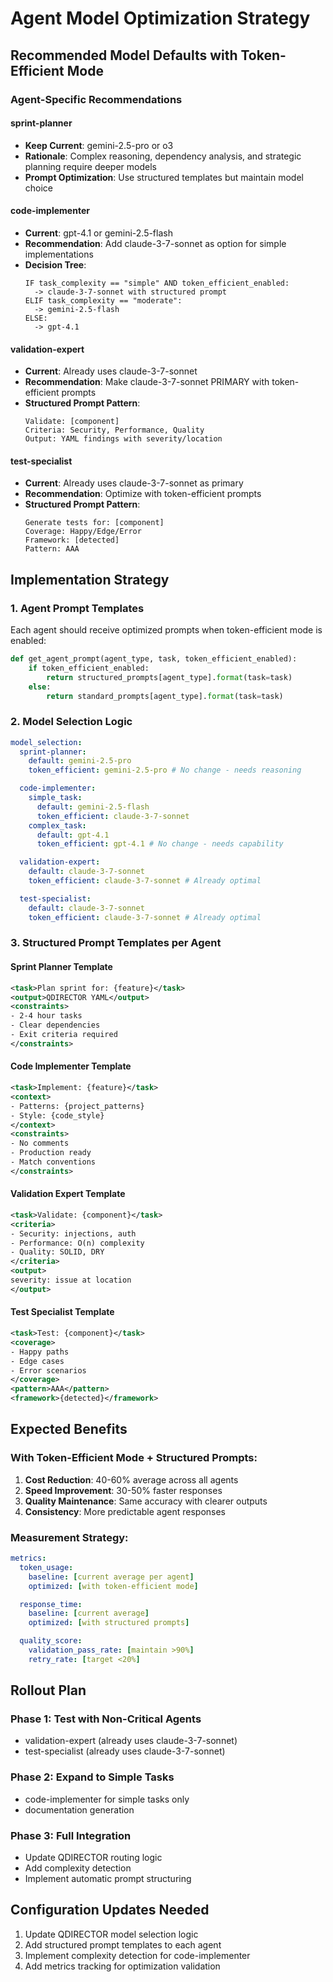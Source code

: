 # Agent Model Optimization Strategy

## Recommended Model Defaults with Token-Efficient Mode

### Agent-Specific Recommendations

#### sprint-planner

- **Keep Current**: gemini-2.5-pro or o3
- **Rationale**: Complex reasoning, dependency analysis, and strategic planning
  require deeper models
- **Prompt Optimization**: Use structured templates but maintain model choice

#### code-implementer

- **Current**: gpt-4.1 or gemini-2.5-flash
- **Recommendation**: Add claude-3-7-sonnet as option for simple implementations
- **Decision Tree**:
  ```
  IF task_complexity == "simple" AND token_efficient_enabled:
    -> claude-3-7-sonnet with structured prompt
  ELIF task_complexity == "moderate":
    -> gemini-2.5-flash
  ELSE:
    -> gpt-4.1
  ```

#### validation-expert

- **Current**: Already uses claude-3-7-sonnet
- **Recommendation**: Make claude-3-7-sonnet PRIMARY with token-efficient
  prompts
- **Structured Prompt Pattern**:
  ```
  Validate: [component]
  Criteria: Security, Performance, Quality
  Output: YAML findings with severity/location
  ```

#### test-specialist

- **Current**: Already uses claude-3-7-sonnet as primary
- **Recommendation**: Optimize with token-efficient prompts
- **Structured Prompt Pattern**:
  ```
  Generate tests for: [component]
  Coverage: Happy/Edge/Error
  Framework: [detected]
  Pattern: AAA
  ```

## Implementation Strategy

### 1. Agent Prompt Templates

Each agent should receive optimized prompts when token-efficient mode is
enabled:

```python
def get_agent_prompt(agent_type, task, token_efficient_enabled):
    if token_efficient_enabled:
        return structured_prompts[agent_type].format(task=task)
    else:
        return standard_prompts[agent_type].format(task=task)
```

### 2. Model Selection Logic

```yaml
model_selection:
  sprint-planner:
    default: gemini-2.5-pro
    token_efficient: gemini-2.5-pro # No change - needs reasoning

  code-implementer:
    simple_task:
      default: gemini-2.5-flash
      token_efficient: claude-3-7-sonnet
    complex_task:
      default: gpt-4.1
      token_efficient: gpt-4.1 # No change - needs capability

  validation-expert:
    default: claude-3-7-sonnet
    token_efficient: claude-3-7-sonnet # Already optimal

  test-specialist:
    default: claude-3-7-sonnet
    token_efficient: claude-3-7-sonnet # Already optimal
```

### 3. Structured Prompt Templates per Agent

#### Sprint Planner Template

```xml
<task>Plan sprint for: {feature}</task>
<output>QDIRECTOR YAML</output>
<constraints>
- 2-4 hour tasks
- Clear dependencies
- Exit criteria required
</constraints>
```

#### Code Implementer Template

```xml
<task>Implement: {feature}</task>
<context>
- Patterns: {project_patterns}
- Style: {code_style}
</context>
<constraints>
- No comments
- Production ready
- Match conventions
</constraints>
```

#### Validation Expert Template

```xml
<task>Validate: {component}</task>
<criteria>
- Security: injections, auth
- Performance: O(n) complexity
- Quality: SOLID, DRY
</criteria>
<output>
severity: issue at location
</output>
```

#### Test Specialist Template

```xml
<task>Test: {component}</task>
<coverage>
- Happy paths
- Edge cases
- Error scenarios
</coverage>
<pattern>AAA</pattern>
<framework>{detected}</framework>
```

## Expected Benefits

### With Token-Efficient Mode + Structured Prompts:

1. **Cost Reduction**: 40-60% average across all agents
2. **Speed Improvement**: 30-50% faster responses
3. **Quality Maintenance**: Same accuracy with clearer outputs
4. **Consistency**: More predictable agent responses

### Measurement Strategy:

```yaml
metrics:
  token_usage:
    baseline: [current average per agent]
    optimized: [with token-efficient mode]

  response_time:
    baseline: [current average]
    optimized: [with structured prompts]

  quality_score:
    validation_pass_rate: [maintain >90%]
    retry_rate: [target <20%]
```

## Rollout Plan

### Phase 1: Test with Non-Critical Agents

- validation-expert (already uses claude-3-7-sonnet)
- test-specialist (already uses claude-3-7-sonnet)

### Phase 2: Expand to Simple Tasks

- code-implementer for simple tasks only
- documentation generation

### Phase 3: Full Integration

- Update QDIRECTOR routing logic
- Add complexity detection
- Implement automatic prompt structuring

## Configuration Updates Needed

1. Update QDIRECTOR model selection logic
2. Add structured prompt templates to each agent
3. Implement complexity detection for code-implementer
4. Add metrics tracking for optimization validation

